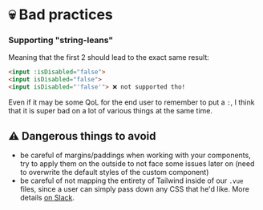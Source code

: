 # 💀 Bad practices

### Supporting "string-leans"

Meaning that the first 2 should lead to the exact same result:
```html
<input :isDisabled="false">
<input isDisabled="false">
<input isDisabled="'false'"> ❌ not supported tho!
```

Even if it may be some QoL for the end user to remember to put a `:`, I think that it is super bad on a lot of various things at the same time.

## ⚠️ Dangerous things to avoid
- be careful of margins/paddings when working with your components, try to apply them on the outside to not face some issues later on (need to overwrite the default styles of the custom component)
- be careful of not mapping the entirety of Tailwind inside of our `.vue` files, since a user can simply pass down any CSS that he'd like. More details [on Slack](https://topcoatdata.slack.com/archives/C0292MG185B/p1640771650032400?thread_ts=1640771575.032300&cid=C0292MG185B).

